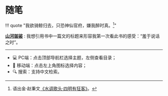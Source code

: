 # 随笔



!!! quote "我欲骑鲸归去，只恐神仙官府，嫌我醉时真。[^1]"





**[山河袈裟](./Shan_he_jia_sha.md)**
:   我想引用书中一篇文的标题来形容我第一次看此书的感受：“羞于说话之时”。




-------------------------


- 💻 PC端：点击顶部导航栏选择主题，左侧查看目录；
- 📱 移动端：点击左上角图标选择内容；
- 🔍 搜索：支持中文检索。


[^1]: 语出金·赵秉文[《水调歌头·四明有狂客》](https://www.gushici.net/shici/18/87920.html)。
